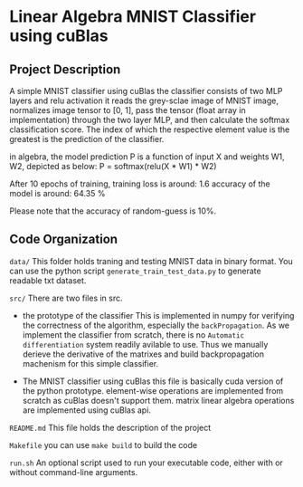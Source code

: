 # Linear Algebra MNIST Classifier using cuBlas

## Project Description

A simple MNIST classifier using cuBlas
the classifier consists of two MLP layers and relu activation
it reads the grey-sclae image of MNIST image, normalizes image tensor to [0, 1], pass the tensor (float array in implementation) through the two layer MLP, and then calculate the softmax classification score. The index of which the respective element value is the greatest is the prediction of the classifier.


in algebra, the model prediction P is a function of input X and weights W1, W2, depicted as below:
        P = softmax(relu(X * W1) * W2)

After 10 epochs of training, training loss is around: 1.6
accuracy of the model is around: 64.35 %

Please note that the accuracy of random-guess is 10%.

## Code Organization

```data/```
This folder holds traning and testing MNIST data in binary format. You can use the python script `generate_train_test_data.py` to generate readable txt dataset.

```src/```
There are two files in src. 
- the prototype of the classifier
  This is implemented in numpy for verifying the correctness of the algorithm, especially the `backPropagation`. As we implement the classifier from scratch, there is no `Automatic differentiation` system readily avilable to use. Thus we manually derieve the derivative of the matrixes and build backpropagation machenism for this simple classifier.

- The MNIST classifier using cuBlas
  this file is basically cuda version of the python prototype.
  element-wise operations are implemented from scratch as cuBlas doesn't support them.
  matrix linear algebra operations are implemented using cuBlas api.
  
```README.md```
This file holds the description of the project

```Makefile```
you can use `make build` to build the code

```run.sh```
An optional script used to run your executable code, either with or without command-line arguments.
